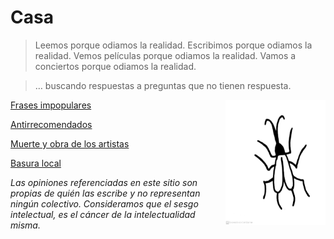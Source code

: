 # **Casa**

> Leemos porque odiamos la realidad. 
> Escribimos porque odiamos la realidad. 
> Vemos películas porque odiamos la realidad. 
> Vamos a conciertos porque odiamos la realidad. 

> … buscando respuestas a preguntas que no tienen respuesta. 

<img align="right" src="https://raw.githubusercontent.com/lasanalfabetas/casa/master/Blogspot/Cuca1.jpeg" height="200" width="160">

[Frases impopulares](https://raw.githubusercontent.com/lasanalfabetas/casa/master/Secciones/frasesimpopulares)

[Antirrecomendados]()

[Muerte y obra de los artistas]()

[Basura local]()


*Las opiniones referenciadas en este sitio son propias de quién las escribe y no representan ningún colectivo. 
Consideramos que el sesgo intelectual, es el cáncer de la intelectualidad misma.*
